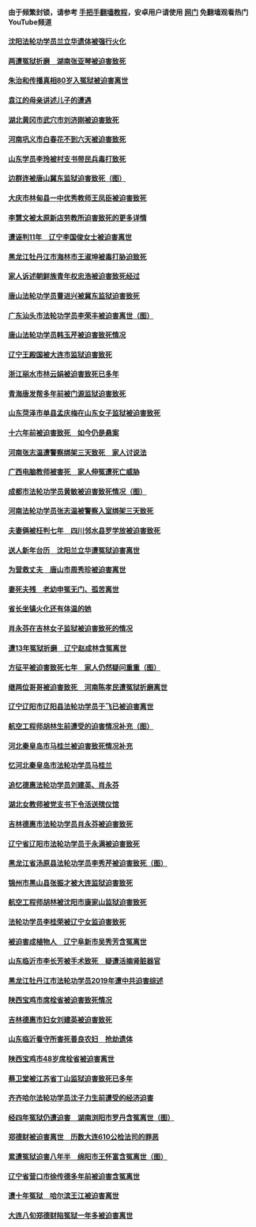#### 由于频繁封锁，请参考 [手把手翻墙教程](https://github.com/gfw-breaker/guides/wiki/)，安卓用户请使用 [网门](https://github.com/gfw-breaker/nogfw/blob/master/dl.md?t=12311300) 免翻墙观看热门YouTube频道 

#### [沈阳法轮功学员兰立华遗体被强行火化](../pages/277/416932.md?t=12311300) 

#### [两遭冤狱折磨　湖南张亚琴被迫害致死](../pages/277/416756.md?t=12311300) 

#### [朱治和传播真相80岁入冤狱被迫害离世](../pages/277/416701.md?t=12311300) 

#### [袁江的母亲讲述儿子的遭遇](../pages/277/415789.md?t=12311300) 

#### [湖北黄冈市武穴市刘济刚被迫害致死](../pages/277/416008.md?t=12311300) 

#### [河南巩义市白春花不到六天被迫害致死](../pages/277/415510.md?t=12311300) 

#### [山东学员李玲被村支书带民兵毒打致死](../pages/277/411562.md?t=12311300) 

#### [边群连被唐山冀东监狱迫害致死（图）](../pages/277/410676.md?t=12311300) 

#### [大庆市林甸县一中优秀教师王凤臣被迫害致死](../pages/277/410320.md?t=12311300) 

#### [李慧文被太原新店劳教所迫害致死的更多详情](../pages/277/409747.md?t=12311300) 

#### [遭诬判11年　辽宁李国俊女士被迫害离世](../pages/277/408764.md?t=12311300) 

#### [黑龙江牡丹江市海林市王淑坤被毒打胁迫致死](../pages/277/408716.md?t=12311300) 

#### [家人诉述朝鲜族青年权忠浩被迫害致死经过](../pages/277/408673.md?t=12311300) 

#### [唐山法轮功学员曹进兴被冀东监狱迫害致死](../pages/277/408593.md?t=12311300) 

#### [广东汕头市法轮功学员李荣丰被迫害离世（图）](../pages/277/408576.md?t=12311300) 

#### [唐山法轮功学员韩玉芹被迫害致死情况](../pages/277/408407.md?t=12311300) 

#### [辽宁王殿国被大连市监狱迫害致死](../pages/277/408285.md?t=12311300) 

#### [浙江丽水市林云娟被迫害致死已多年](../pages/277/400429.md?t=12311300) 

#### [青海唐发帮多年前被门源监狱迫害致死](../pages/277/408237.md?t=12311300) 

#### [山东菏泽市单县孟庆梅在山东女子监狱被迫害致死](../pages/277/408075.md?t=12311300) 

#### [十六年前被迫害致死　如今仍是悬案](../pages/277/407554.md?t=12311300) 

#### [河南张志温遭警察绑架三天致死　家人讨说法](../pages/277/407417.md?t=12311300) 

#### [广西电脑教师被害死　家人伸冤遭死亡威胁](../pages/277/406576.md?t=12311300) 

#### [成都市法轮功学员黄敏被迫害致死情况（图）](../pages/277/406896.md?t=12311300) 

#### [河南法轮功学员张志温被警察入室绑架三天致死](../pages/277/406571.md?t=12311300) 

#### [夫妻俩被枉判七年　四川邻水县罗学放被迫害致死](../pages/277/406398.md?t=12311300) 

#### [送人新年台历　沈阳兰立华遭冤狱迫害离世](../pages/277/404358.md?t=12311300) 

#### [为营救丈夫　唐山市周秀珍被迫害离世](../pages/277/404180.md?t=12311300) 

#### [妻死夫残　老幼申冤无门、孤苦离世](../pages/277/403722.md?t=12311300) 

#### [省长坐镇火化还有体温的她](../pages/277/403532.md?t=12311300) 

#### [肖永芬在吉林女子监狱被迫害致死的情况](../pages/277/403307.md?t=12311300) 

#### [遭13年冤狱折磨　辽宁赵成林含冤离世](../pages/277/403096.md?t=12311300) 

#### [方征平被迫害致死七年　家人仍然疑问重重（图）](../pages/277/402832.md?t=12311300) 

#### [继两位哥哥被迫害致死　河南陈孝民遭冤狱折磨离世](../pages/277/402789.md?t=12311300) 

#### [辽宁辽阳市辽阳县法轮功学员于飞已被迫害离世](../pages/277/402796.md?t=12311300) 

#### [航空工程师胡林生前遭受的迫害情况补充（图）](../pages/277/402705.md?t=12311300) 

#### [河北秦皇岛市马桂兰被迫害致死情况补充](../pages/277/402463.md?t=12311300) 

#### [忆河北秦皇岛市法轮功学员马桂兰](../pages/277/402365.md?t=12311300) 

#### [追忆德惠法轮功学员刘建英、肖永芬](../pages/277/402234.md?t=12311300) 

#### [湖北女教师被党支书下令活送殡仪馆](../pages/277/402024.md?t=12311300) 

#### [吉林德惠市法轮功学员肖永芬被迫害致死](../pages/277/401897.md?t=12311300) 

#### [辽宁省辽阳市法轮功学员于永满被迫害致死](../pages/277/401818.md?t=12311300) 

#### [黑龙江省汤原县法轮功学员李秀芹被迫害致死（图）](../pages/277/401647.md?t=12311300) 

#### [锦州市黑山县张振才被大连监狱迫害致死](../pages/277/401621.md?t=12311300) 

#### [航空工程师胡林被沈阳市康家山监狱迫害致死](../pages/277/401523.md?t=12311300) 

#### [法轮功学员李桂荣被辽宁女监迫害致死](../pages/277/401273.md?t=12311300) 

#### [被迫害成植物人　辽宁阜新市吴秀芳含冤离世](../pages/277/401252.md?t=12311300) 

#### [山东临沂市李长芳被手术致死　疑遭活摘肾脏器官](../pages/277/401251.md?t=12311300) 

#### [黑龙江牡丹江市法轮功学员2019年遭中共迫害综述](../pages/277/400625.md?t=12311300) 

#### [陕西宝鸡市席栓省被迫害致死情况](../pages/277/399152.md?t=12311300) 

#### [吉林德惠市妇女刘建英被迫害致死](../pages/277/398839.md?t=12311300) 

#### [山东临沂看守所害死善良农妇　抢劫遗体](../pages/277/398743.md?t=12311300) 

#### [陕西宝鸡市48岁席栓省被迫害离世](../pages/277/398581.md?t=12311300) 

#### [蔡卫堂被江苏省丁山监狱迫害致死已多年](../pages/277/397624.md?t=12311300) 

#### [齐齐哈尔法轮功学员沈子力生前遭受的经济迫害](../pages/277/397451.md?t=12311300) 

#### [经四年冤狱仍遭迫害　湖南浏阳市罗丹含冤离世（图）](../pages/277/397386.md?t=12311300) 

#### [郑德财被迫害离世　历数大连610公检法司的罪恶](../pages/277/397302.md?t=12311300) 

#### [累遭冤狱迫害八年半　绵阳市王怀富含冤离世（图）](../pages/277/397183.md?t=12311300) 

#### [辽宁省营口市徐传德多年前被迫害含冤离世](../pages/277/397029.md?t=12311300) 

#### [遭十年冤狱　哈尔滨王江被迫害离世](../pages/277/396824.md?t=12311300) 

#### [大连八旬郑德财陷冤狱一年多被迫害离世](../pages/277/396747.md?t=12311300) 


